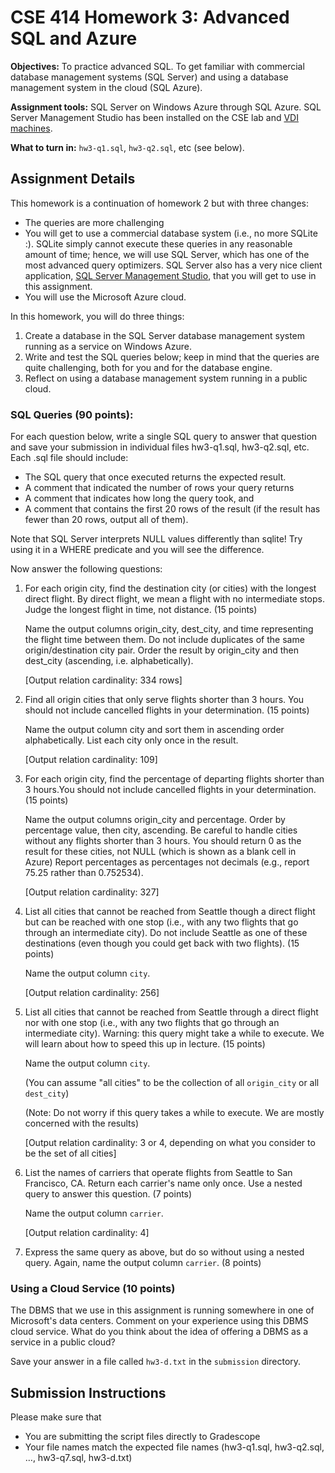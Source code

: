 # CSE 414 Homework 3: Advanced SQL and Azure 

**Objectives:**
To practice advanced SQL. To get familiar with commercial database management systems (SQL Server) and using a database management system in the cloud (SQL Azure).

**Assignment tools:**
SQL Server on Windows Azure through SQL Azure. SQL Server Management Studio
has been installed on the CSE lab and [VDI machines](http://vdi.cs.washington.edu/vdi/).

**What to turn in:**
`hw3-q1.sql`, `hw3-q2.sql`, etc (see below).

## Assignment Details

This homework is a continuation of homework 2 but with three changes:

- The queries are more challenging
- You will get to use a commercial database system (i.e., no more SQLite :). 
SQLite simply cannot execute these queries in any reasonable amount of 
time; hence, we will use SQL Server, which has one of the most advanced 
query optimizers. SQL Server also has a very nice client application, 
[SQL Server Management Studio](https://docs.microsoft.com/en-us/sql/ssms/sql-server-management-studio-ssms),
that you will get to use in this assignment.
- You will use the Microsoft Azure cloud.

In this homework, you will do three things:

1. Create a database in the SQL Server database management system running as a service on 
Windows Azure. 
2. Write and test the SQL queries below; keep in mind that the queries are quite challenging, 
both for you and for the database engine. 
3. Reflect on using a database management system running in a public cloud.


### SQL Queries (90 points):

For each question below, write a single SQL query to answer that question and save your submission in individual files hw3-q1.sql, hw3-q2.sql, etc. Each .sql file should include:

- The SQL query that once executed returns the expected result.
- A comment that indicated the number of rows your query returns
- A comment that indicates how long the query took, and
- A comment that contains the first 20 rows of the result (if the result has fewer than 20 rows, output all of them). 

Note that SQL Server interprets NULL values differently than sqlite! Try using it in a WHERE predicate and you will see the difference.

Now answer the following questions:

1. For each origin city, find the destination city (or cities) with the longest direct flight. By direct flight, we mean a flight with no intermediate stops. Judge the longest flight in time, not distance. (15 points)

    Name the output columns origin_city, dest_city, and time representing the flight time between them. Do not include duplicates of the same origin/destination city pair. Order the result by origin_city and then dest_city (ascending, i.e. alphabetically).

    [Output relation cardinality: 334 rows]
    
    
2. Find all origin cities that only serve flights shorter than 3 hours. You should not include cancelled flights in your determination. (15 points)

   Name the output column city and sort them in ascending order alphabetically. List each city only once in the result.

   [Output relation cardinality: 109]


3. For each origin city, find the percentage of departing flights shorter than 3 hours.You should not include cancelled flights in your determination. (15 points)

    Name the output columns origin_city and percentage. Order by percentage value, then city, ascending. Be careful to handle cities without any flights shorter than 3 hours. You should return 0 as the result for these cities, not NULL (which is shown as a blank cell in Azure) Report percentages as percentages not decimals (e.g., report 75.25 rather than 0.752534).

    [Output relation cardinality: 327]


4. List all cities that cannot be reached from Seattle though a direct flight but can be reached with 
one stop (i.e., with any two flights that go through an intermediate city). 
Do not include Seattle as one of these destinations (even though you could get back with two flights). 
(15 points)

    Name the output column `city`.
    
    [Output relation cardinality: 256]


5. List all cities that cannot be reached from Seattle through a direct flight nor with one stop 
(i.e., with any two flights that go through an intermediate city). Warning: this query might take a while to execute.
We will learn about how to speed this up in lecture. (15 points)

    Name the output column `city`.
    
    (You can assume "all cities" to be the collection of all `origin_city` or all `dest_city`)

    (Note: Do not worry if this query takes a while to execute. We are mostly concerned with the results)
    
    [Output relation cardinality: 3 or 4, depending on what you consider to be the set of all cities]


6. List the names of carriers that operate flights from Seattle to San Francisco, CA. 
Return each carrier's name only once. Use a nested query to answer this question. (7 points)

    Name the output column `carrier`.
    
    [Output relation cardinality: 4]

7. Express the same query as above, but do so without using a nested query. Again, name the output column
`carrier`. (8 points)



### Using a Cloud Service (10 points)

The DBMS that we use in this assignment is running somewhere in one of Microsoft's data centers. 
Comment on your experience using this DBMS cloud service. What do you think about the idea of offering a DBMS 
as a service in a public cloud?

Save your answer in a file called `hw3-d.txt` in the `submission` directory.



## Submission Instructions
Please make sure that
- You are submitting the script files directly to Gradescope
- Your file names match the expected file names (hw3-q1.sql, hw3-q2.sql, …, hw3-q7.sql, hw3-d.txt)
